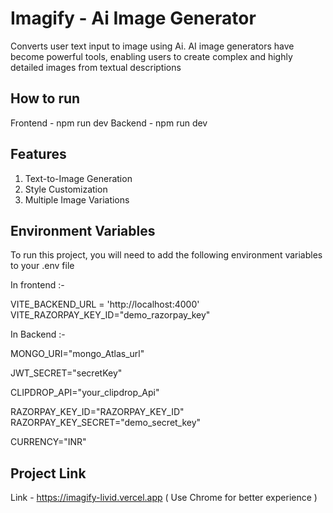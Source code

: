 
# Imagify - Ai Image Generator

Converts user text input to image using Ai.
AI image generators have become powerful tools, enabling users to create complex and highly detailed images from textual descriptions

## How to run

Frontend - npm run dev
Backend - npm run dev




## Features

1. Text-to-Image Generation
2. Style Customization
3. Multiple Image Variations
## Environment Variables

To run this project, you will need to add the following environment variables to your .env file

In frontend :-

VITE_BACKEND_URL = 'http://localhost:4000'
VITE_RAZORPAY_KEY_ID="demo_razorpay_key"

In Backend :-

MONGO_URI="mongo_Atlas_url"

JWT_SECRET="secretKey"

CLIPDROP_API="your_clipdrop_Api"

RAZORPAY_KEY_ID="RAZORPAY_KEY_ID"
RAZORPAY_KEY_SECRET="demo_secret_key"

CURRENCY="INR"

## Project Link ##
Link - https://imagify-livid.vercel.app  ( Use Chrome for better experience )


